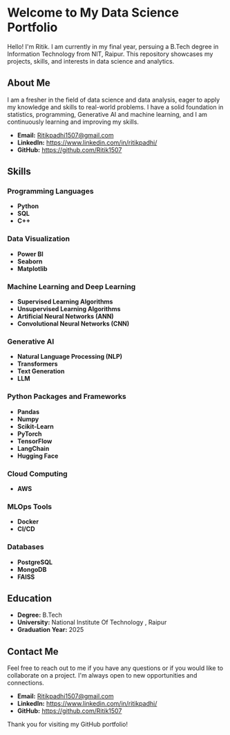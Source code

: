 # Welcome to My Data Science Portfolio

Hello! I'm Ritik. I am currently in my final year, persuing a B.Tech degree in Information Technology from NIT, Raipur. This repository showcases my projects, skills, and interests in data science and analytics.

## About Me

I am a fresher in the field of data science and data analysis, eager to apply my knowledge and skills to real-world problems. I have a solid foundation in statistics, programming, Generative AI and machine learning, and I am continuously learning and improving my skills.

- **Email:** Ritikpadhi1507@gmail.com
- **LinkedIn:** https://www.linkedin.com/in/ritikpadhi/
- **GitHub:** https://github.com/Ritik1507

## Skills

### Programming Languages
- **Python**
- **SQL**
- **C++**

### Data Visualization
- **Power BI**
- **Seaborn**
- **Matplotlib**

### Machine Learning and Deep Learning
- **Supervised Learning Algorithms**
- **Unsupervised Learning Algorithms**
- **Artificial Neural Networks (ANN)**
- **Convolutional Neural Networks (CNN)**

### Generative AI
- **Natural Language Processing (NLP)**
- **Transformers**
- **Text Generation**
- **LLM**

### Python Packages and Frameworks
- **Pandas**
- **Numpy**
- **Scikit-Learn**
- **PyTorch**
- **TensorFlow**
- **LangChain**
- **Hugging Face**

### Cloud Computing
- **AWS**

### MLOps Tools
- **Docker**
- **CI/CD**

### Databases
- **PostgreSQL**
- **MongoDB**
- **FAISS**



## Education

- **Degree:** B.Tech
- **University:** National Institute Of Technology , Raipur
- **Graduation Year:** 2025


## Contact Me

Feel free to reach out to me if you have any questions or if you would like to collaborate on a project. I'm always open to new opportunities and connections.

- **Email:** Ritikpadhi1507@gmail.com
- **LinkedIn:** https://www.linkedin.com/in/ritikpadhi/
- **GitHub:** https://github.com/Ritik1507


Thank you for visiting my GitHub portfolio!

